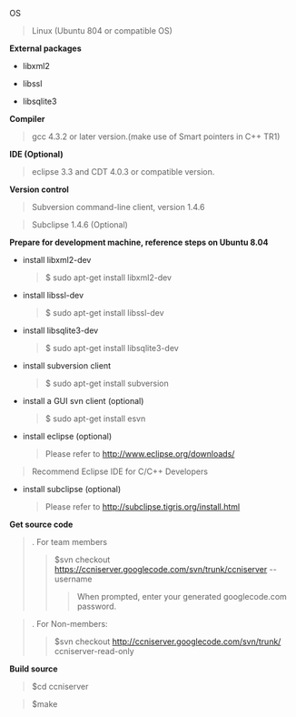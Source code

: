 OS<p>
<blockquote>Linux (Ubuntu 804 or compatible OS)</blockquote>

<b>External packages</b><p>
<ul><li>libxml2<p>
</li><li>libssl<p>
</li><li>libsqlite3<p></li></ul>


<b>Compiler</b><p>
<blockquote>gcc 4.3.2 or later version.(make use of Smart pointers in C++ TR1)</blockquote>

<b>IDE (Optional)</b><p>
<blockquote>eclipse 3.3 and CDT 4.0.3 or compatible version.</blockquote>

<b>Version control</b>
<blockquote>Subversion command-line client, version 1.4.6</blockquote>

<blockquote>Subclipse 1.4.6 (Optional)</blockquote>

<b>Prepare for development machine, reference steps on Ubuntu 8.04</b><p>
<ul><li>install libxml2-dev<br>
<blockquote>$ sudo apt-get install libxml2-dev</blockquote></li></ul>

<ul><li>install libssl-dev<br>
<blockquote>$ sudo apt-get install libssl-dev</blockquote></li></ul>

<ul><li>install libsqlite3-dev<br>
<blockquote>$ sudo apt-get install libsqlite3-dev</blockquote></li></ul>

<ul><li>install subversion client<br>
<blockquote>$ sudo apt-get install subversion</blockquote></li></ul>

<ul><li>install a GUI svn client (optional)<br>
<blockquote>$ sudo apt-get install esvn</blockquote></li></ul>

<ul><li>install eclipse (optional)<br>
<blockquote>Please refer to <a href='http://www.eclipse.org/downloads/'>http://www.eclipse.org/downloads/</a></blockquote></li></ul>

<blockquote>Recommend Eclipse IDE for C/C++ Developers</blockquote>

<ul><li>install subclipse (optional)<br>
<blockquote>Please refer to <a href='http://subclipse.tigris.org/install.html'>http://subclipse.tigris.org/install.html</a></blockquote></li></ul>

<b>Get source code</b>
<blockquote>. For team members<br>
<blockquote>$svn checkout <a href='https://ccniserver.googlecode.com/svn/trunk/ccniserver'>https://ccniserver.googlecode.com/svn/trunk/ccniserver</a> --username  <your googlecode account><br>
<blockquote>When prompted, enter your generated googlecode.com password.</blockquote></blockquote></blockquote>

<blockquote>. For Non-members:<br>
<blockquote>$svn checkout <a href='http://ccniserver.googlecode.com/svn/trunk/'>http://ccniserver.googlecode.com/svn/trunk/</a> ccniserver-read-only</blockquote></blockquote>


<b>Build source</b>
<blockquote>$cd ccniserver</blockquote>

<blockquote>$make</blockquote>








